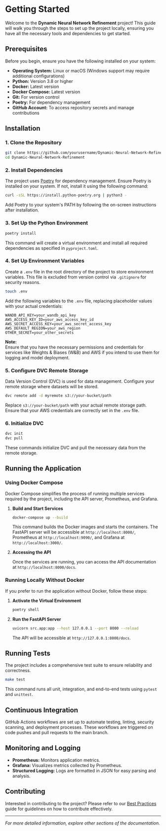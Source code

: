 # Getting Started

Welcome to the **Dynamic Neural Network Refinement** project! This guide will walk you through the steps to set up the project locally, ensuring you have all the necessary tools and dependencies to get started.

## Prerequisites

Before you begin, ensure you have the following installed on your system:

- **Operating System:** Linux or macOS (Windows support may require additional configurations)
- **Python:** Version 3.8 or higher
- **Docker:** Latest version
- **Docker Compose:** Latest version
- **Git:** For version control
- **Poetry:** For dependency management
- **GitHub Account:** To access repository secrets and manage contributions

## Installation

### 1. Clone the Repository

```bash
git clone https://github.com/yourusername/Dynamic-Neural-Network-Refinement.git
cd Dynamic-Neural-Network-Refinement
````

### 2. Install Dependencies

The project uses [Poetry](https://python-poetry.org/) for dependency management. Ensure Poetry is installed on your system. If not, install it using the following command:

```bash
curl -sSL https://install.python-poetry.org | python3 -
```

Add Poetry to your system's PATH by following the on-screen instructions after installation.

### 3. Set Up the Python Environment

```bash
poetry install
```

This command will create a virtual environment and install all required dependencies as specified in `pyproject.toml`.

### 4. Set Up Environment Variables

Create a `.env` file in the root directory of the project to store environment variables. This file is excluded from version control via `.gitignore` for security reasons.

```bash
touch .env
```

Add the following variables to the `.env` file, replacing placeholder values with your actual credentials:

```env
WANDB_API_KEY=your_wandb_api_key
AWS_ACCESS_KEY_ID=your_aws_access_key_id
AWS_SECRET_ACCESS_KEY=your_aws_secret_access_key
AWS_DEFAULT_REGION=your_aws_region
OTHER_SECRET=your_other_secrets
```

**Note:**  
Ensure that you have the necessary permissions and credentials for services like Weights & Biases (W&B) and AWS if you intend to use them for logging and model deployment.

### 5. Configure DVC Remote Storage

Data Version Control (DVC) is used for data management. Configure your remote storage where datasets will be stored.

```bash
dvc remote add -d myremote s3://your-bucket/path
```

Replace `s3://your-bucket/path` with your actual remote storage path. Ensure that your AWS credentials are correctly set in the `.env` file.

### 6. Initialize DVC

```bash
dvc init
dvc pull
```

These commands initialize DVC and pull the necessary data from the remote storage.

## Running the Application

### Using Docker Compose

Docker Compose simplifies the process of running multiple services required by the project, including the API server, Prometheus, and Grafana.

1. **Build and Start Services**
    
    ```bash
    docker-compose up --build
    ```
    
    This command builds the Docker images and starts the containers. The FastAPI server will be accessible at `http://localhost:8000/`, Prometheus at `http://localhost:9090/`, and Grafana at `http://localhost:3000/`.
    
2. **Accessing the API**
    
    Once the services are running, you can access the API documentation at `http://localhost:8000/docs`.
    

### Running Locally Without Docker

If you prefer to run the application without Docker, follow these steps:

1. **Activate the Virtual Environment**
    
    ```bash
    poetry shell
    ```
    
2. **Run the FastAPI Server**
    
    ```bash
    uvicorn src.app:app --host 127.0.0.1 --port 8000 --reload
    ```
    
    The API will be accessible at `http://127.0.0.1:8000/docs`.
    

## Running Tests

The project includes a comprehensive test suite to ensure reliability and correctness.

```bash
make test
```

This command runs all unit, integration, and end-to-end tests using `pytest` and `unittest`.

## Continuous Integration

GitHub Actions workflows are set up to automate testing, linting, security scanning, and deployment processes. These workflows are triggered on code pushes and pull requests to the main branch.

## Monitoring and Logging

- **Prometheus:** Monitors application metrics.
- **Grafana:** Visualizes metrics collected by Prometheus.
- **Structured Logging:** Logs are formatted in JSON for easy parsing and analysis.

## Contributing

Interested in contributing to the project? Please refer to our [Best Practices](https://chatgpt.com/c/best_practices.md) guide for guidelines on how to contribute effectively.

---

_For more detailed information, explore other sections of the documentation._
